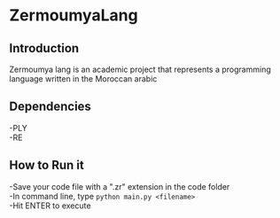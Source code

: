 # ZermoumyaLang
## Introduction
Zermoumya lang is an academic project that represents a programming language written in the Moroccan arabic
## Dependencies
-PLY\
-RE
## How to Run it
-Save your code file with a ".zr" extension in the code folder\
-In command line, type ```python main.py <filename>```\
-Hit ENTER to execute
